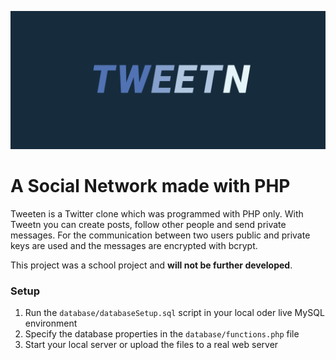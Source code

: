 ![alt text](images/logo/logoHeader.png)

# A Social Network made with PHP

Tweeten is a Twitter clone which was programmed with PHP only. With Tweetn you can create posts, follow other people and send private messages. For the communication between two users public and private keys are used and the messages are encrypted with bcrypt. 

This project was a school project and **will not be further developed**.

### Setup

1. Run the `database/databaseSetup.sql` script in your local oder live MySQL environment
2. Specify the database properties in the `database/functions.php` file
3. Start your local server or upload the files to a real web server
